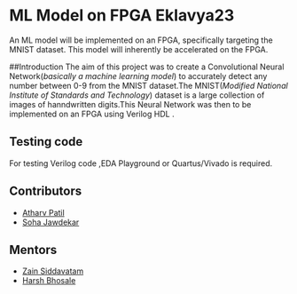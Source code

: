 # ML Model on FPGA Eklavya23
An ML model will be implemented on an FPGA, specifically targeting the MNIST dataset. This model will inherently be accelerated on the FPGA.

##Introduction
The aim of this project was to create a Convolutional Neural Network(_basically a machine learning model_) to accurately detect any number between 0-9 from the MNIST dataset.The MNIST(_Modified National Institute of Standards and Technology_) dataset is a large collection of images of hanndwritten digits.This Neural Network was then to be implemented on an FPGA using Verilog HDL .

## Testing code
For testing Verilog code ,EDA Playground or Quartus/Vivado is required.
## Contributors
- [Atharv Patil](https://github.com/Atharv1035)
- [Soha Jawdekar](https://github.com/Sohajawdekar)

## Mentors
- [Zain Siddavatam](https://github.com/SuperChamp234)
- [Harsh Bhosale](https://github.com/harshbhosale01)
